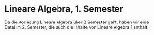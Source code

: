 # Lineare Algebra, 1. Semester

Da die Vorlesung Lineare Algebra über 2 Semester geht, haben wir eine Datei im 2. Semester, die auch die Inhalte von Lineare Algebra 1 enthält.
